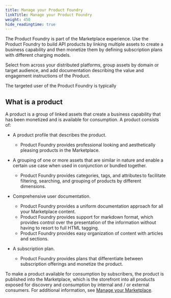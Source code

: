 ```yaml
---
title: Manage your Product Foundry
linkTitle: Manage your Product Foundry
weight: 450
hide_readingtime: true
---
```


The Product Foundry is part of the Marketplace experience. Use the Product Foundry to build API products by linking multiple assets to create a business capability and then monetize them by defining subscription plans with different charging models.  

Select from across your distributed platforms, group assets by domain or target audience, and add documentation describing the value and engagement instructions of the Product.

The targeted user of the Product Foundry is typically

## What is a product

A product is a group of linked assets that create a business capability that has been monetized and is available for consumption. A product consists of:

* A product profile that describes the product.

    * Product Foundry provides professional looking and aesthetically pleasing products in the Marketplace.

* A grouping of one or more assets that are similar in nature and enable a certain use case when used in conjunction or bundled together.

    * Product Foundry provides categories, tags, and attributes to facilitate filtering, searching, and grouping of products by different dimensions.

* Comprehensive user documentation.

    * Product Foundry provides a uniform documentation approach for all your Marketplace content.
    * Product Foundry provides support for markdown format, which provides control over the presentation of the information without having to resort to full HTML tagging.
    * Product Foundry provides easy organization of content with articles and sections.

* A subscription plan.

    * Product Foundry provides plans that differentiate between subscription offerings and monetize the product.

To make a product available for consumption by subscribers, the product is published into the Marketplace, which is the storefront into all products exposed for discovery and consumption by internal and / or external consumers. For additional information, see [Manage your Marketplace](/docs/manage_marketplace/).
